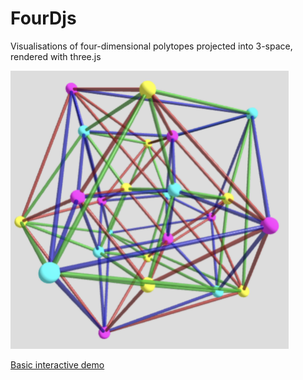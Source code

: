FourDjs
=======

Visualisations of four-dimensional polytopes projected into 3-space, rendered
with three.js


<img src="https://raw.githubusercontent.com/spikelynch/fourdjs/main/docs/screenshot-24cell.png" width="445" />

[Basic interactive demo](https://etc.mikelynch.org/fourjs/)